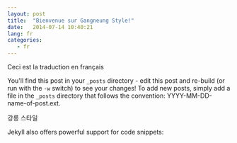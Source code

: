 ```yaml
---
layout: post
title:  "Bienvenue sur Gangneung Style!"
date:   2014-07-14 10:40:21
lang: fr
categories:
   - fr 
---
```


Ceci est la traduction en français

You'll find this post in your `_posts` directory - edit this post and re-build (or run with the `-w` switch) to see your changes!
To add new posts, simply add a file in the `_posts` directory that follows the convention: YYYY-MM-DD-name-of-post.ext.

강릉 스타일

Jekyll also offers powerful support for code snippets:

